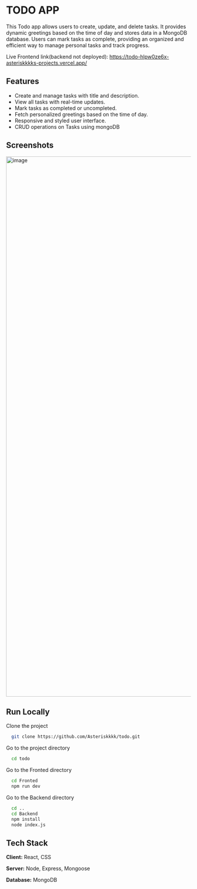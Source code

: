 # TODO APP

This Todo app allows users to create, update, and delete tasks. It provides dynamic greetings based on the time of day and stores data in a MongoDB database. Users can mark tasks as complete, providing an organized and efficient way to manage personal tasks and track progress.

Live Frontend link(backend not deployed): https://todo-hlpw0ze6x-asteriskkkks-projects.vercel.app/
## Features

- Create and manage tasks with title and description.
- View all tasks with real-time updates.
- Mark tasks as completed or uncompleted.
- Fetch personalized greetings based on the time of day.
- Responsive and styled user interface.
- CRUD operations on Tasks using mongoDB

## Screenshots

<img width="1470" alt="image" src="https://github.com/user-attachments/assets/0346b6d0-f372-4da7-891c-80d331c5d046" />


## Run Locally

Clone the project

```bash
  git clone https://github.com/Asteriskkkk/todo.git
```

Go to the project directory

```bash
  cd todo
```

Go to the Fronted directory

```bash
  cd Fronted
  npm run dev
```

Go to the Backend directory

```bash
  cd ..
  cd Backend
  npm install
  node index.js
```
## Tech Stack

**Client:** React, CSS 

**Server:** Node, Express, Mongoose

**Database:** MongoDB

